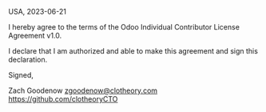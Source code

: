 USA, 2023-06-21

I hereby agree to the terms of the Odoo Individual Contributor License
Agreement v1.0.

I declare that I am authorized and able to make this agreement and sign this
declaration.

Signed,

Zach Goodenow zgoodenow@clotheory.com https://github.com/clotheoryCTO
